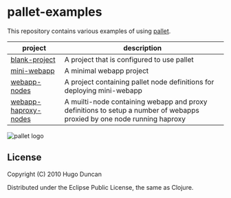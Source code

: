 # pallet-examples

This repository contains various examples of using
[pallet](http://github.com/hugoduncan/pallet).

<table>
  <thead><tr><th>project</th><th>description</th></tr></thead>
  <tbody>
    <tr>
      <td><a href="http://github.com/hugoduncan/pallet-examples/tree/master/blank-project/">blank-project</a></td>
      <td>A project that is configured to use pallet</td>
    </tr>
    <tr>
      <td><a href="http://github.com/hugoduncan/pallet-examples/tree/master/mini-webapp/">mini-webapp</a></td>
      <td>A minimal webapp project</td>
    </tr>
    <tr>
      <td><a href="http://github.com/hugoduncan/pallet-examples/tree/master/webapp-nodes/">webapp-nodes</a></td>
      <td>A project containing pallet node definitions for deploying mini-webapp</td>
    </tr>
    <tr>
        <td><a href="webapp-haproxy-nodes/">webapp-haproxy-nodes</a></td>
        <td>A muilti-node containing webapp and proxy definitions to setup a number of webapps proxied by one node running haproxy</td>
    </tr>
  </tbody>
</table>

![pallet logo](http://github.com/downloads/hugoduncan/pallet/pallet-logo.png)

## License

Copyright (C) 2010 Hugo Duncan

Distributed under the Eclipse Public License, the same as Clojure.
